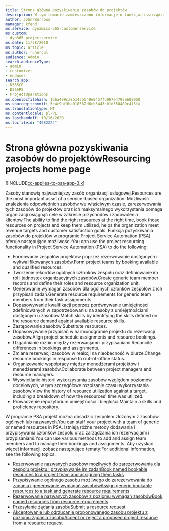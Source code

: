```yaml
---
title: Strona główna pozyskiwania zasobów do projektów
description: W tym temacie zamieszczono informacje o funkcjach zarządzania zasobami w programie Project Service Automation (PSA) dostępnym w ramach rozwiązania Dynamics 365.
author: JohnPBurrows
manager: kfend
ms.service: dynamics-365-customerservice
ms.custom:
- dyn365-projectservice
ms.date: 11/28/2018
ms.topic: article
ms.author: ruhercul
audience: Admin
search.audienceType:
- admin
- customizer
- enduser
search.app:
- D365CE
- D365PS
- ProjectOperations
ms.openlocfilehash: 1d6a499ca8b143b549e0457fb967e4795e608050
ms.sourcegitcommit: 5c4c9bf3ba018562d6cb3443c01d550489c415fa
ms.translationtype: HT
ms.contentlocale: pl-PL
ms.lasthandoff: 10/16/2020
ms.locfileid: "4082224"
---
```

# <a name="resourcing-projects-home-page"></a><span data-ttu-id="66a3c-103">Strona główna pozyskiwania zasobów do projektów</span><span class="sxs-lookup"><span data-stu-id="66a3c-103">Resourcing projects home page</span></span>

[!INCLUDE[cc-applies-to-psa-app-3.x](../includes/cc-applies-to-psa-app-3x.md)]

<span data-ttu-id="66a3c-104">Zasoby stanowią najważniejszy zasób organizacji usługowej.</span><span class="sxs-lookup"><span data-stu-id="66a3c-104">Resources are the most important asset of a service-based organization.</span></span> <span data-ttu-id="66a3c-105">Możliwość znalezienia odpowiednich zasobów we właściwym czasie, zarezerwowania tych zasobów do projektów oraz ich maksymalnego wykorzystania pomaga organizacji osiągnąć cele w zakresie przychodów i zadowolenia klientów.</span><span class="sxs-lookup"><span data-stu-id="66a3c-105">The ability to find the right resources at the right time, book those resources on projects and keep them utilized, helps the organization meet revenue targets and customer satisfaction goals.</span></span> <span data-ttu-id="66a3c-106">Funkcja pozyskiwania zasobów do projektów w programie Project Service Automation (PSA) oferuje następujące możliwości:</span><span class="sxs-lookup"><span data-stu-id="66a3c-106">You can use the project resourcing functionality in Project Service Automation (PSA) to do the following:</span></span>

- <span data-ttu-id="66a3c-107">Formowanie zespołów projektów poprzez rezerwowanie dostępnych i wykwalifikowanych zasobów.</span><span class="sxs-lookup"><span data-stu-id="66a3c-107">Form project teams by booking available and qualified resources.</span></span>
- <span data-ttu-id="66a3c-108">Tworzenie rekordów ogólnych członków zespołu oraz definiowanie im ról i jednostek organizacyjnych zasobów.</span><span class="sxs-lookup"><span data-stu-id="66a3c-108">Create generic team member records and define their roles and resource organization unit.</span></span>
- <span data-ttu-id="66a3c-109">Generowanie wymagań zasobów dla ogólnych członków zespołów z ich przypisań zadań.</span><span class="sxs-lookup"><span data-stu-id="66a3c-109">Generate resource requirements for generic team members from their task assignments.</span></span>
- <span data-ttu-id="66a3c-110">Dopasowywanie kwalifikacji poprzez porównywanie umiejętności zdefiniowanych w zapotrzebowaniu na zasoby z umiejętnościami dostępnym u zasobów.</span><span class="sxs-lookup"><span data-stu-id="66a3c-110">Match skills by identifying the skills defined on the resource demand against available resource skills.</span></span>
- <span data-ttu-id="66a3c-111">Zastępowanie zasobów.</span><span class="sxs-lookup"><span data-stu-id="66a3c-111">Substitute resources.</span></span>
- <span data-ttu-id="66a3c-112">Dopasowywanie przypisań w harmonogramie projektu do rezerwacji zasobów.</span><span class="sxs-lookup"><span data-stu-id="66a3c-112">Align project schedule assignments and resource bookings.</span></span>
- <span data-ttu-id="66a3c-113">Uzgadnianie różnic między rezerwacjami i przypisaniami.</span><span class="sxs-lookup"><span data-stu-id="66a3c-113">Reconcile differences in bookings and assignments.</span></span>
- <span data-ttu-id="66a3c-114">Zmiana rezerwacji zasobów w reakcji na nieobecność w biurze.</span><span class="sxs-lookup"><span data-stu-id="66a3c-114">Change resource bookings in response to out-of-office status.</span></span>
- <span data-ttu-id="66a3c-115">Organizowanie współpracy między menedżerami projektów i menedżerami zasobów.</span><span class="sxs-lookup"><span data-stu-id="66a3c-115">Collaborate between project managers and resource managers.</span></span>
- <span data-ttu-id="66a3c-116">Wyświetlanie historii wykorzystania zasobów względem poziomów docelowych, w tym szczegółowe rozpisanie czasu wykorzystania zasobów.</span><span class="sxs-lookup"><span data-stu-id="66a3c-116">View the history of resource utilization against a target, including a breakdown of how the resources' time was utilized.</span></span>
- <span data-ttu-id="66a3c-117">Prowadzenie repozytorium umiejętności i biegłości.</span><span class="sxs-lookup"><span data-stu-id="66a3c-117">Maintain a skills and proficiency repository.</span></span>


<span data-ttu-id="66a3c-118">W programie PSA projekt można obsadzić zespołem złożonym z zasobów ogólnych lub nazwanych.</span><span class="sxs-lookup"><span data-stu-id="66a3c-118">You can staff your project with a team of generic or named resources in PSA.</span></span> <span data-ttu-id="66a3c-119">Istnieją różne metody dodawania i przypisywania członków zespołu oraz zarządzania ich rezerwacjami i przypisaniami.</span><span class="sxs-lookup"><span data-stu-id="66a3c-119">You can use various methods to add and assign team members and to manage their bookings and assignments.</span></span> <span data-ttu-id="66a3c-120">Aby uzyskać więcej informacji, zobacz następujące tematy:</span><span class="sxs-lookup"><span data-stu-id="66a3c-120">For additional information, see the following topics:</span></span>

- [<span data-ttu-id="66a3c-121">Rezerwowanie nazwanych zasobów możliwych do zarezerwowania dla zespołu projektu i przypisywanie im zadań</span><span class="sxs-lookup"><span data-stu-id="66a3c-121">Book named bookable resources to a project team and assigning them tasks</span></span>](assign-named-bookable-resource.md)
- [<span data-ttu-id="66a3c-122">Przypisywanie ogólnego zasobu możliwego do zarezerwowania do zadania i generowanie wymagań zasobów</span><span class="sxs-lookup"><span data-stu-id="66a3c-122">Assign generic bookable resources to a task and generate resource requirements</span></span>](assign-generic-bookable-resource.md)
- [<span data-ttu-id="66a3c-123">Rezerwowanie nazwanych zasobów z poziomu wymagań zasobów</span><span class="sxs-lookup"><span data-stu-id="66a3c-123">Book named resources from resource requirements</span></span>](book-named-resource.md)
- [<span data-ttu-id="66a3c-124">Przesyłanie żądania zasobu</span><span class="sxs-lookup"><span data-stu-id="66a3c-124">Submit a resource request</span></span>](submit-resource-request.md)
- [<span data-ttu-id="66a3c-125">Akceptowanie lub odrzucanie proponowanego zasobu projektu z poziomu żądania zasobu</span><span class="sxs-lookup"><span data-stu-id="66a3c-125">Accept or reject a proposed project resource from a resource request</span></span>](accept-reject-proposed-resource.md)
